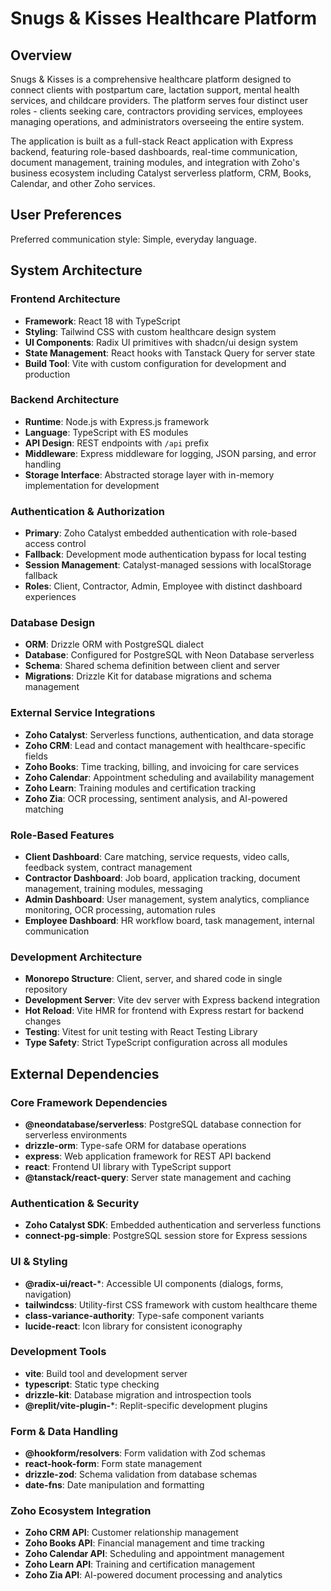 # Snugs & Kisses Healthcare Platform

## Overview

Snugs & Kisses is a comprehensive healthcare platform designed to connect clients with postpartum care, lactation support, mental health services, and childcare providers. The platform serves four distinct user roles - clients seeking care, contractors providing services, employees managing operations, and administrators overseeing the entire system.

The application is built as a full-stack React application with Express backend, featuring role-based dashboards, real-time communication, document management, training modules, and integration with Zoho's business ecosystem including Catalyst serverless platform, CRM, Books, Calendar, and other Zoho services.

## User Preferences

Preferred communication style: Simple, everyday language.

## System Architecture

### Frontend Architecture
- **Framework**: React 18 with TypeScript
- **Styling**: Tailwind CSS with custom healthcare design system
- **UI Components**: Radix UI primitives with shadcn/ui design system
- **State Management**: React hooks with Tanstack Query for server state
- **Build Tool**: Vite with custom configuration for development and production

### Backend Architecture
- **Runtime**: Node.js with Express.js framework
- **Language**: TypeScript with ES modules
- **API Design**: REST endpoints with `/api` prefix
- **Middleware**: Express middleware for logging, JSON parsing, and error handling
- **Storage Interface**: Abstracted storage layer with in-memory implementation for development

### Authentication & Authorization
- **Primary**: Zoho Catalyst embedded authentication with role-based access control
- **Fallback**: Development mode authentication bypass for local testing
- **Session Management**: Catalyst-managed sessions with localStorage fallback
- **Roles**: Client, Contractor, Admin, Employee with distinct dashboard experiences

### Database Design
- **ORM**: Drizzle ORM with PostgreSQL dialect
- **Database**: Configured for PostgreSQL with Neon Database serverless
- **Schema**: Shared schema definition between client and server
- **Migrations**: Drizzle Kit for database migrations and schema management

### External Service Integrations
- **Zoho Catalyst**: Serverless functions, authentication, and data storage
- **Zoho CRM**: Lead and contact management with healthcare-specific fields
- **Zoho Books**: Time tracking, billing, and invoicing for care services
- **Zoho Calendar**: Appointment scheduling and availability management
- **Zoho Learn**: Training modules and certification tracking
- **Zoho Zia**: OCR processing, sentiment analysis, and AI-powered matching

### Role-Based Features
- **Client Dashboard**: Care matching, service requests, video calls, feedback system, contract management
- **Contractor Dashboard**: Job board, application tracking, document management, training modules, messaging
- **Admin Dashboard**: User management, system analytics, compliance monitoring, OCR processing, automation rules
- **Employee Dashboard**: HR workflow board, task management, internal communication

### Development Architecture
- **Monorepo Structure**: Client, server, and shared code in single repository
- **Development Server**: Vite dev server with Express backend integration
- **Hot Reload**: Vite HMR for frontend with Express restart for backend changes
- **Testing**: Vitest for unit testing with React Testing Library
- **Type Safety**: Strict TypeScript configuration across all modules

## External Dependencies

### Core Framework Dependencies
- **@neondatabase/serverless**: PostgreSQL database connection for serverless environments
- **drizzle-orm**: Type-safe ORM for database operations
- **express**: Web application framework for REST API backend
- **react**: Frontend UI library with TypeScript support
- **@tanstack/react-query**: Server state management and caching

### Authentication & Security
- **Zoho Catalyst SDK**: Embedded authentication and serverless functions
- **connect-pg-simple**: PostgreSQL session store for Express sessions

### UI & Styling
- **@radix-ui/react-***: Accessible UI components (dialogs, forms, navigation)
- **tailwindcss**: Utility-first CSS framework with custom healthcare theme
- **class-variance-authority**: Type-safe component variants
- **lucide-react**: Icon library for consistent iconography

### Development Tools
- **vite**: Build tool and development server
- **typescript**: Static type checking
- **drizzle-kit**: Database migration and introspection tools
- **@replit/vite-plugin-***: Replit-specific development plugins

### Form & Data Handling
- **@hookform/resolvers**: Form validation with Zod schemas
- **react-hook-form**: Form state management
- **drizzle-zod**: Schema validation from database schemas
- **date-fns**: Date manipulation and formatting

### Zoho Ecosystem Integration
- **Zoho CRM API**: Customer relationship management
- **Zoho Books API**: Financial management and time tracking
- **Zoho Calendar API**: Scheduling and appointment management
- **Zoho Learn API**: Training and certification management
- **Zoho Zia API**: AI-powered document processing and analytics